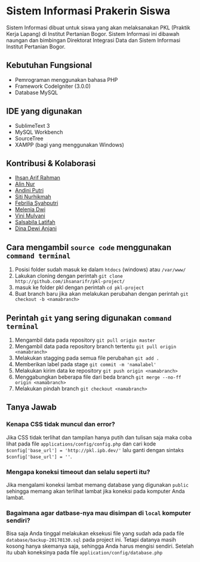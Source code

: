 # Sistem Informasi Prakerin Siswa #
Sistem Informasi dibuat untuk siswa yang akan melaksanakan PKL (Praktik Kerja Lapang) di Institut Pertanian Bogor. Sistem Informasi ini dibawah naungan dan bimbingan Direktorat Integrasi Data dan Sistem Informasi Institut Pertanian Bogor.

## Kebutuhan Fungsional ##
* Pemrograman menggunakan bahasa PHP 
* Framework CodeIgniter (3.0.0)
* Database MySQL

## IDE yang digunakan ##
* SublimeText 3
* MySQL Workbench
* SourceTree
* XAMPP (bagi yang menggunakan Windows)

## Kontribusi & Kolaborasi ##
* [Ihsan Arif Rahman](http://github.com/ihsanarifr/)
* [Alin Nur](https://github.com/alinnural)
* [Andini Putri](https://github.com/andiniputri)
* [Siti Nurhikmah](https://github.com/SitiNurhikmah11)
* [Febrilia Syahputri](https://github.com/febriliasyahputri)
* [Melenia Dwi](https://github.com/meleniadwia22)
* [Vini Mulyani](https://github.com/vinimulyani)
* [Salsabila Latifah](https://github.com/salsabillalatifah00)
* [Dina Dewi Anjani](https://github.com/dinadewianjani)

## Cara mengambil `source code` menggunakan `command terminal`
1. Posisi folder sudah masuk ke dalam `htdocs` (windows) atau `/var/www/`
2. Lakukan cloning dengan perintah `git clone http://github.com/ihsanarifr/pkl-project/`
3. masuk ke folder pkl dengan perintah `cd pkl-project`
4. Buat branch baru jika akan melakukan perubahan dengan perintah `git checkout -b <namabranch>`

## Perintah `git` yang sering digunakan `command terminal`
1. Mengambil data pada repository `git pull origin master`
2. Mengambil data pada repository branch tertentu `git pull origin <namabranch>`
3. Melakukan stagging pada semua file perubahan `git add .`
4. Memberikan label pada stage `git commit -m 'namalabel'`
4. Melakukan kirim data ke repository `git push origin <namabranch>`
6. Menggabungkan beberapa file dari beda branch `git merge --no-ff origin <namabranch>`
7. Melakukan pindah branch `git checkout <namabranch>`

## Tanya Jawab
### Kenapa CSS tidak muncul dan error?
Jika CSS tidak terlihat dan tampilan hanya putih dan tulisan saja maka coba lihat pada file `applications/config/config.php` dan cari kode `$config['base_url'] = 'http://pkl.ipb.dev/'` lalu ganti dengan sintaks `$config['base_url'] = ''`.

### Mengapa koneksi timeout dan selalu seperti itu?
Jika mengalami koneksi lambat memang database yang digunakan `public` sehingga memang akan terlihat lambat jika koneksi pada komputer Anda lambat.

### Bagaimana agar datbase-nya mau disimpan di `local` komputer sendiri?
Bisa saja Anda tinggal melakukan eksekusi file yang sudah ada pada file `database/backup-20170130.sql` pada project ini. Tetapi datanya masih kosong hanya skemanya saja, sehingga Anda harus mengisi sendiri. Setelah itu ubah koneksinya pada file `application/config/database.php`
